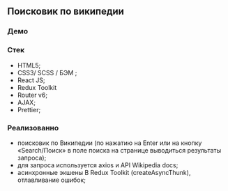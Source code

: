 ## Поисковик по википедии

### Демо

### Стек

- HTML5;
- СSS3/ SCSS / БЭМ ;
- React JS;
- Redux Toolkit
- Router v6;
- AJAX;
- Prettier;

### Реализованно

- поисковик по Википедии (по нажатию на Enter или на кнопку «Search/Поиск» в поле поиска на странице выводиться результаты запроса);
- для запроса используется axios и API Wikipedia docs;
- асинхронные экшены В Redux Toolkit (createAsyncThunk), отлавливание ошибок;
